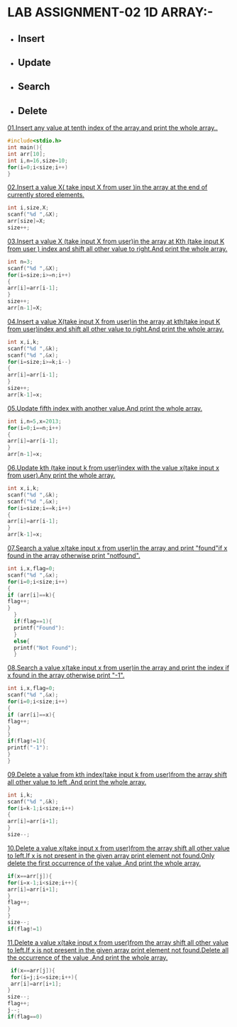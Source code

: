 # LAB ASSIGNMENT-02 1D ARRAY:-

* ## Insert

* ## Update

* ## Search

* ## Delete

[01.Insert any value at tenth index of the array,and print the whole array..](https://github.com/1834902579/cse214/blob/master/lab2/1.c)
```c
#include<stdio.h>
int main(){
int arr[10];
int i,n=16,size=10;
for(i=0;i<size;i++)
}
```
[02.Insert a value X( take input X from user )in the array at the end of currently stored elements.](https://github.com/1834902579/cse214/blob/master/lab2/2.c)
```c
int i,size,X;
scanf("%d ",&X);
arr[size]=X;
size++;
```
[03.Insert a value X (take input X from user)in the array at Kth (take input K from user ) index and shift all other value to right.And print the whole array.](https://github.com/1834902579/cse214/blob/master/lab2/3.c)
```c
int n=3;
scanf("%d ",&X);
for(i=size;i>=n;i++)
{
arr[i]=arr[i-1];
}
size++;
arr[n-1]=X;
```
[04.Insert a value X(take input X from user)in the array at kth(take input K from user)index and shift all other value to right.And print the whole array.](https://github.com/1834902579/cse214/blob/master/lab2/4.c)
```c
int x,i,k;
scanf("%d ",&k);
scanf("%d ",&x);
for(i=size;i>=k;i--)
{
arr[i]=arr[i-1];
}
size++;
arr[k-1]=x;
```
[05.Update fifth index with another value.And print the whole array.](https://github.com/1834902579/cse214/blob/master/lab2/5.c)
```c
int i,n=5,x=2013;
for(i=0;i==n;i++)
{
arr[i]=arr[i-1];
}
arr[n-1]=x;
```
[06.Update kth (take input k from user)index with the value x(take input x from user).Any print the whole array.](https://github.com/1834902579/cse214/blob/master/lab2/6.c)
```c
int x,i,k;
scanf("%d ",&k);
scanf("%d ",&x);
for(i=size;i==k;i++)
{
arr[i]=arr[i-1];
}
arr[k-1]=x;
```
[07.Search a value x(take input x from user)in the array and print "found"if x found in the array otherwise print "notfound".](https://github.com/1834902579/cse214/blob/master/lab2/7.c)
```c
int i,x,flag=0;
scanf("%d ",&x);
for(i=0;i<size;i++)
{
if (arr[i]==k){
flag++;
}
  }
  if(flag==1){
  printf("Found"):
  }
  else{
  printf("Not Found");
  }
  ```
[08.Search a value x(take input x from user)in the array and print the index if x found in the array otherwise print "-1".](https://github.com/1834902579/cse214/blob/master/lab2/8.c)
```c
int i,x,flag=0;
scanf("%d ",&x);
for(i=0;i<size;i++)
{
if (arr[i]==x){
flag++;
}
}
if(flag!=1){
printf("-1"):
}
}
```
[09.Delete a value from kth index(take input k from user)from the array shift all other value to left .And print the whole array.](https://github.com/1834902579/cse214/blob/master/lab2/9.c)
```c
int i,k;
scanf("%d ",&k);
for(i=k-1;i<size;i++)
{
arr[i]=arr[i+1];
}
size--;
```
[10.Delete a value x(take input x from user)from the array shift all other value to left.If x is not present in the given array print element not found.Only delete the first occurrence of the value .And print the whole array.](https://github.com/1834902579/cse214/blob/master/lab2/10.c)
```c
if(x==arr[j]){
for(i=x-1;i<size;i++){
arr[i]=arr[i+1];
}
flag++;
}
}
size--;
if(flag!=1)
```
[11.Delete a value x(take input x from user)from the array shift all other value to left.If x is not present in the given array print element not found.Delete all the occurrence of the value .And print the whole array.](https://github.com/1834902579/cse214/blob/master/lab2/11.c)
```c
 if(x==arr[j]){
 for(i=j;i<=size;i++){
 arr[i]=arr[i+1];
}
size--;
flag++;
j--;
if(flag==0)
```
